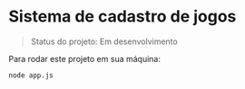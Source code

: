 # Sistema de cadastro de jogos

> Status do projeto: Em desenvolvimento

Para rodar este projeto em sua máquina:
```
node app.js
```
